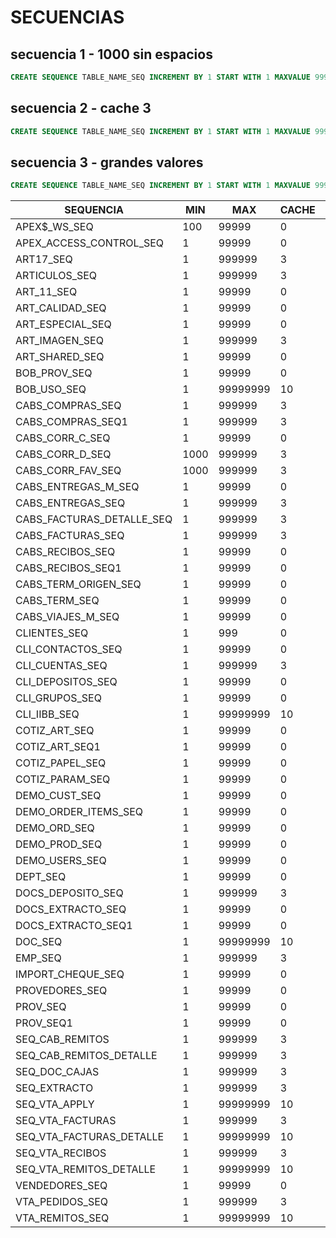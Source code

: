 # SECUENCIAS
## secuencia 1 - 1000 sin espacios
```sql
CREATE SEQUENCE TABLE_NAME_SEQ INCREMENT BY 1 START WITH 1 MAXVALUE 999 MINVALUE 1 NOCACHE;
```

## secuencia 2 - cache 3
```sql
CREATE SEQUENCE TABLE_NAME_SEQ INCREMENT BY 1 START WITH 1 MAXVALUE 99999 MINVALUE 1 CACHE 3;
```

## secuencia 3 - grandes valores
```sql
CREATE SEQUENCE TABLE_NAME_SEQ INCREMENT BY 1 START WITH 1 MAXVALUE 999999999 MINVALUE 1000 CACHE 10;
```


|SEQUENCIA|MIN|MAX|CACHE|ACTUAL|
|-|-|-|-|-|
|APEX$_WS_SEQ|100|99999|0|100|
|APEX_ACCESS_CONTROL_SEQ|1|99999|0|81|
|ART17_SEQ|1|999999|3|1181|
|ARTICULOS_SEQ|1|999999|3|5716|
|ART_11_SEQ|1|99999|0|81|
|ART_CALIDAD_SEQ|1|99999|0|21|
|ART_ESPECIAL_SEQ|1|99999|0|150|
|ART_IMAGEN_SEQ|1|999999|3|1133|
|ART_SHARED_SEQ|1|99999|0|106|
|BOB_PROV_SEQ|1|99999|0|30|
|BOB_USO_SEQ|1|99999999|10|66720|
|CABS_COMPRAS_SEQ|1|999999|3|5312|
|CABS_COMPRAS_SEQ1|1|999999|3|4601|
|CABS_CORR_C_SEQ|1|99999|0|21|
|CABS_CORR_D_SEQ|1000|999999|3|5875|
|CABS_CORR_FAV_SEQ|1000|999999|3|1026|
|CABS_ENTREGAS_M_SEQ|1|99999|0|61|
|CABS_ENTREGAS_SEQ|1|999999|3|7557|
|CABS_FACTURAS_DETALLE_SEQ|1|999999|3|8744|
|CABS_FACTURAS_SEQ|1|999999|3|4361|
|CABS_RECIBOS_SEQ|1|99999|0|661|
|CABS_RECIBOS_SEQ1|1|99999|0|21|
|CABS_TERM_ORIGEN_SEQ|1|99999|0|1|
|CABS_TERM_SEQ|1|99999|0|21|
|CABS_VIAJES_M_SEQ|1|99999|0|1|
|CLIENTES_SEQ|1|999|0|688|
|CLI_CONTACTOS_SEQ|1|99999|0|1|
|CLI_CUENTAS_SEQ|1|999999|3|1337|
|CLI_DEPOSITOS_SEQ|1|99999|0|1|
|CLI_GRUPOS_SEQ|1|99999|0|1|
|CLI_IIBB_SEQ|1|99999999|10|10267|
|COTIZ_ART_SEQ|1|99999|0|21|
|COTIZ_ART_SEQ1|1|99999|0|42|
|COTIZ_PAPEL_SEQ|1|99999|0|21|
|COTIZ_PARAM_SEQ|1|99999|0|43|
|DEMO_CUST_SEQ|1|99999|0|21|
|DEMO_ORDER_ITEMS_SEQ|1|99999|0|61|
|DEMO_ORD_SEQ|1|99999|0|11|
|DEMO_PROD_SEQ|1|99999|0|21|
|DEMO_USERS_SEQ|1|99999|0|21|
|DEPT_SEQ|1|99999|0|50|
|DOCS_DEPOSITO_SEQ|1|999999|3|1048|
|DOCS_EXTRACTO_SEQ|1|99999|0|1|
|DOCS_EXTRACTO_SEQ1|1|99999|0|101|
|DOC_SEQ|1|99999999|10|1007538|
|EMP_SEQ|1|999999|3|8000|
|IMPORT_CHEQUE_SEQ|1|99999|0|21|
|PROVEDORES_SEQ|1|99999|0|1|
|PROV_SEQ|1|99999|0|21|
|PROV_SEQ1|1|99999|0|161|
|SEQ_CAB_REMITOS|1|999999|3|4252|
|SEQ_CAB_REMITOS_DETALLE|1|999999|3|5257|
|SEQ_DOC_CAJAS|1|999999|3|5095|
|SEQ_EXTRACTO|1|999999|3|1100|
|SEQ_VTA_APPLY|1|99999999|10|10349|
|SEQ_VTA_FACTURAS|1|999999|3|8397|
|SEQ_VTA_FACTURAS_DETALLE|1|99999999|10|10332|
|SEQ_VTA_RECIBOS|1|999999|3|5829|
|SEQ_VTA_REMITOS_DETALLE|1|99999999|10|15492|
|VENDEDORES_SEQ|1|99999|0|50|
|VTA_PEDIDOS_SEQ|1|999999|3|5556|
|VTA_REMITOS_SEQ|1|99999999|10|15170|